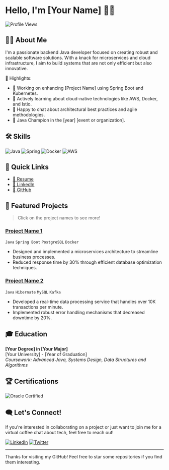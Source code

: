 # Hello, I'm [Your Name] 👨‍💻

![Profile Views](https://komarev.com/ghpvc/?username=your-github-username&color=green)

## 👨‍💼 About Me
I'm a passionate backend Java developer focused on creating robust and scalable software solutions. With a knack for microservices and cloud infrastructure, I aim to build systems that are not only efficient but also innovative.

🌟 Highlights:
- 🔭 Working on enhancing [Project Name] using Spring Boot and Kubernetes.
- 🌱 Actively learning about cloud-native technologies like AWS, Docker, and Istio.
- 💬 Happy to chat about architectural best practices and agile methodologies.
- 🥇 Java Champion in the [year] [event or organization].

## 🛠️ Skills

![Java](https://img.shields.io/badge/Java-%23ED8B00.svg?style=for-the-badge&logo=java&logoColor=white)
![Spring](https://img.shields.io/badge/Spring-%236DB33F.svg?style=for-the-badge&logo=spring&logoColor=white)
![Docker](https://img.shields.io/badge/Docker-%230db7ed.svg?style=for-the-badge&logo=docker&logoColor=white)
![AWS](https://img.shields.io/badge/AWS-%23FF9900.svg?style=for-the-badge&logo=amazon-aws&logoColor=white)

## 🔗 Quick Links
- [📄 Resume](URL_to_Your_Resume)
- [👔 LinkedIn](Your_LinkedIn_Profile)
- [🐙 GitHub](Your_GitHub_Profile)

## 🎯 Featured Projects

> Click on the project names to see more!

### [Project Name 1](GitHub_Link_to_Project_1)
`Java` `Spring Boot` `PostgreSQL` `Docker`
- Designed and implemented a microservices architecture to streamline business processes.
- Reduced response time by 30% through efficient database optimization techniques.

### [Project Name 2](GitHub_Link_to_Project_2)
`Java` `Hibernate` `MySQL` `Kafka`
- Developed a real-time data processing service that handles over 10K transactions per minute.
- Implemented robust error handling mechanisms that decreased downtime by 20%.

## 🎓 Education

**[Your Degree] in [Your Major]**  
[Your University] - [Year of Graduation]  
_Coursework: Advanced Java, Systems Design, Data Structures and Algorithms_

## 🏆 Certifications

![Oracle Certified](https://img.shields.io/badge/Oracle%20Certified-Java%20Developer-%23F80000.svg?style=for-the-badge&logo=oracle&logoColor=white)

## 🗨️ Let's Connect!

If you're interested in collaborating on a project or just want to join me for a virtual coffee chat about tech, feel free to reach out!

[![LinkedIn](https://img.shields.io/badge/LinkedIn-%230077B5.svg?style=for-the-badge&logo=linkedin&logoColor=white)](Your_LinkedIn_Profile)
[![Twitter](https://img.shields.io/badge/Twitter-%231DA1F2.svg?style=for-the-badge&logo=twitter&logoColor=white)](Your_Twitter_Profile)

---

Thanks for visiting my GitHub! Feel free to star some repositories if you find them interesting.
